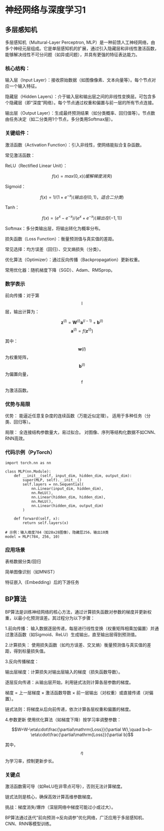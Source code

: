 # 神经网络与深度学习1

## 多层感知机

多层感知机（Multural-Layer Perceptron, MLP）是一种前馈人工神经网络，由多个神经元层组成。它是单层感知机的扩展，通过引入隐藏层和非线性激活函数，能够解决线性不可分问题（如异或问题），并具有更强的特征表达能力。

### 核心结构：

输入层（Input Layer）：接收原始数据（如图像像素、文本向量等）。每个节点对应一个输入特征。

隐藏层（Hidden Layers）：介于输入层和输出层之间的非线性变换层。可包含多个隐藏层（即“深度”网络）。每个节点通过权重和偏置与前一层的所有节点连接。

输出层（Output Layer）：生成最终预测结果（如分类概率、回归值等）。节点数由任务决定（如二分类用1个节点，多分类用Softmax层）。

### 关键组件：

激活函数（Activation Function）：引入非线性，使网络能拟合复杂函数。

常见激活函数：

ReLU（Rectified Linear Unit）：

$$
f(x) = max(0, x)(缓解梯度消失)
$$

Sigmoid：

$$
f(x) = 1/(1+e^{-x})(输出在(0,1)，适合二分类)
$$

Tanh：

$$
f(x) = (e^x - e^{-x})/(e^x + e^{-x})(输出在(-1,1))
$$

Softmax：多分类输出层，将输出转化为概率分布。

损失函数（Loss Function）：衡量预测值与真实值的差距。

常见选择：均方误差（回归）、交叉熵损失（分类）。

优化算法（Optimizer）：通过反向传播（Backpropagation）更新权重。

常用优化器：随机梯度下降（SGD）、Adam、RMSprop。

### 数学表示
前向传播：对于第
$$\mathrm{l}$$
层，输出计算为：

$$\mathbf{z}^{(l)}=\mathbf{W}^{(l)}\mathbf{a}^{(l-1)}+\mathbf{b}^{(l)}$$ 
$$\mathbf{a}^{(l)}=f(\mathbf{z}^{(l)})$$

其中：
$$\mathbf{w}(l)$$
为权重矩阵，
$$\mathbf{b}^{(l)}$$
为偏置向量，
$$\text{f}$$
为激活函数。

### 优势与局限
优势：
能逼近任意复杂度的连续函数（万能近似定理）。
适用于多种任务（分类、回归等）。

局限：
全连接结构参数量大，易过拟合。
对图像、序列等结构化数据不如CNN、RNN高效。

### 代码示例（PyTorch）
```
import torch.nn as nn

class MLP(nn.Module):
    def __init__(self, input_dim, hidden_dim, output_dim):
        super(MLP, self).__init__()
        self.layers = nn.Sequential(
            nn.Linear(input_dim, hidden_dim),
            nn.ReLU(),
            nn.Linear(hidden_dim, hidden_dim),
            nn.ReLU(),
            nn.Linear(hidden_dim, output_dim)
        )
    
    def forward(self, x):
        return self.layers(x)

# 示例：输入维度784（如28x28图像），隐藏层256，输出10类
model = MLP(784, 256, 10)
```

### 应用场景

表格数据分类/回归

简单图像识别（如MNIST）

特征嵌入（Embedding）后的下游任务

## BP算法

BP算法是训练神经网络的核心方法，通过计算损失函数对参数的梯度并更新权重，以最小化预测误差。其过程分为以下步骤：

1.前向传播：
输入数据逐层传递，每层进行线性变换（权重矩阵相乘加偏置）并通过激活函数（如Sigmoid、ReLU）生成输出，直至输出层得到预测值。

2.计算损失：
使用损失函数（如均方误差、交叉熵）衡量预测值与真实值的差距，得到标量损失值。

3.反向传播梯度：

输出层梯度：计算损失对输出层输入的梯度（损失函数导数）。

逐层反向传递：从输出层开始，利用链式法则计算各层参数的梯度。

梯度 = 上一层梯度 × 激活函数导数 × 前一层输出（对权重）或直接传递（对偏置）。

链式法则：将梯度从后向前传递，依次计算各层权重和偏置的梯度。

4.参数更新
使用优化算法（如梯度下降）按学习率调整参数：

$$W=W-\eta\cdot\frac{\partial\mathrm{Loss}}{\partial W},\quad b=b-\eta\cdot\frac{\partial\mathrm{Loss}}{\partial b}$$

其中，
$$\eta$$
为学习率，控制更新步长。

### 关键点

激活函数需可导（如ReLU在非零点可导），否则无法计算梯度。

链式法则是核心，确保高效计算高维参数梯度。

挑战：梯度消失/爆炸（深层网络中梯度可能过小或过大）。

BP算法通过迭代“前向预测→反向调参”优化网络，广泛应用于多层感知机、CNN、RNN等模型训练。



